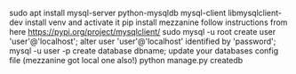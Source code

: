 sudo apt install mysql-server python-mysqldb mysql-client libmysqlclient-dev
install venv and activate it
pip install mezzanine
follow instructions from here https://pypi.org/project/mysqlclient/
sudo mysql -u root
create user 'user'@'localhost';
alter user 'user'@'localhost' identified by 'password';
mysql -u user -p
create database dbname;
update your databases config file (mezzanine got local one also!)
python manage.py createdb

